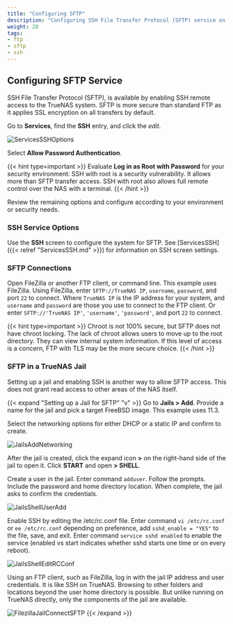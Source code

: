 ```yaml
---
title: "Configuring SFTP"
description: "Configuring SSH File Transfer Protocol (SFTP) service on your TrueNAS."
weight: 20
tags:
- ftp
- sftp
- ssh
---
```


## Configuring SFTP Service

SSH File Transfer Protocol (SFTP), is available by enabling SSH remote access to the TrueNAS system.
SFTP is more secure than standard FTP as it applies SSL encryption on all transfers by default.

Go to **Services**, find the **SSH** entry, and click the <i class="material-icons" aria-hidden="true" title="Configure">edit</i>.

![ServicesSSHOptions](/images/CORE/Services/ServicesSSHOptions.png "SSH Options")

Select **Allow Password Authentication**.  

{{< hint type=important >}}
Evaluate **Log in as Root with Password** for your security environment:
SSH with root is a security vulnerability. It allows more than SFTP transfer access. SSH with root also allows full remote control over the NAS with a terminal.
{{< /hint >}}

Review the remaining options and configure according to your environment or security needs.

### SSH Service Options

Use the **SSH** screen to configure the system for SFTP.
See [ServicesSSH]({{< relref "ServicesSSH.md" >}}) for information on SSH screen settings.

### SFTP Connections

Open FileZilla or another FTP client, or command line.
This example uses FileZilla.
Using FileZilla, enter `SFTP://TrueNAS IP`, `username`, `password`, and port `22` to connect. Where `TrueNAS IP` is the IP address for your system, and `username` and `password` are those you use to connect to the FTP client. Or enter `SFTP://'TrueNAS IP'`, `'username'`, `'password'`, and port `22` to connect.

{{< hint type=important >}}
Chroot is not 100% secure, but SFTP does not have chroot locking.
The lack of chroot allows users to move up to the root directory. They can view internal system information. If this level of access is a concern, FTP with TLS may be the more secure choice.
{{< /hint >}}

### SFTP in a TrueNAS Jail

Setting up a jail and enabling SSH is another way to allow SFTP access. This does not grant read access to other areas of the NAS itself.

{{< expand "Setting up a Jail for SFTP" "v" >}}
Go to **Jails > Add**.
Provide a name for the jail and pick a target FreeBSD image.
This example uses 11.3.

Select the networking options for either DHCP or a static IP and confirm to create.

![JailsAddNetworking](/images/CORE/Jails/JailsAddNetworking.png "Jail Networking Options")

After the jail is created, click the expand icon **>** on the right-hand side of the jail to open it.
Click **START** and open **> SHELL**.

Create a user in the jail.
Enter command `adduser`. Follow the prompts. Include the password and home directory location.
When complete, the jail asks to confirm the credentials.

![JailsShellUserAdd](/images/CORE/Jails/JailsShellUserAdd.png "Adding a new user to a jail")

Enable SSH by editing the <file>/etc/rc.conf</file> file.
Enter command `vi /etc/rc.conf` or `ee /etc/rc.conf` depending on preference, add `sshd_enable = "YES"` to the file, save, and exit.
Enter command `service sshd enabled` to enable the service (enabled vs start indicates whether sshd starts one time or on every reboot).

![JailsShellEditRCConf](/images/CORE/Jails/JailsShellEditRCConf.png "Enabling SSH in a jail")

Using an FTP client, such as FileZilla, log in with the jail IP address and user credentials. It is like SSH on TrueNAS. Browsing to other folders and locations beyond the user home directory is possible. But unlike running on TrueNAS directly, only the components of the jail are available.

![FilezillaJailConnectSFTP](/images/CORE/FilezillaJailConnectSFTP.png "Filezilla SFTP Connect to TrueNAS Jail")
{{< /expand >}}
